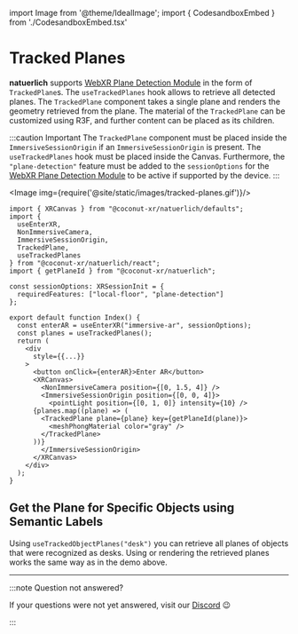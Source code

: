 import Image from '@theme/IdealImage';
import { CodesandboxEmbed } from './CodesandboxEmbed.tsx'

# Tracked Planes

**natuerlich** supports [WebXR Plane Detection Module](https://immersive-web.github.io/real-world-geometry/plane-detection.html) in the form of `TrackedPlane`s. The `useTrackedPlanes` hook allows to retrieve all detected planes. The `TrackedPlane` component takes a single plane and renders the geometry retrieved from the plane. The material of the `TrackedPlane` can be customized using R3F, and further content can be placed as its children.

:::caution Important
The `TrackedPlane` component must be placed inside the `ImmersiveSessionOrigin` if an `ImmersiveSessionOrigin` is present. The `useTrackedPlanes` hook must be placed inside the Canvas. Furthermore, the `"plane-detection"` feature must be added to the `sessionOptions` for the [WebXR Plane Detection Module](https://immersive-web.github.io/real-world-geometry/plane-detection.html) to be active if supported by the device.
:::

<CodesandboxEmbed path="natuerlich-tracked-planes-lx3l5x"/>

<Image img={require('@site/static/images/tracked-planes.gif')}/>

```tsx
import { XRCanvas } from "@coconut-xr/natuerlich/defaults";
import {
  useEnterXR,
  NonImmersiveCamera,
  ImmersiveSessionOrigin,
  TrackedPlane,
  useTrackedPlanes
} from "@coconut-xr/natuerlich/react";
import { getPlaneId } from "@coconut-xr/natuerlich";

const sessionOptions: XRSessionInit = {
  requiredFeatures: ["local-floor", "plane-detection"]
};

export default function Index() {
  const enterAR = useEnterXR("immersive-ar", sessionOptions);
  const planes = useTrackedPlanes();
  return (
    <div
      style={{...}}
    >
      <button onClick={enterAR}>Enter AR</button>
      <XRCanvas>
        <NonImmersiveCamera position={[0, 1.5, 4]} />
        <ImmersiveSessionOrigin position={[0, 0, 4]}>
          <pointLight position={[0, 1, 0]} intensity={10} />
      {planes.map((plane) => (
        <TrackedPlane plane={plane} key={getPlaneId(plane)}>
          <meshPhongMaterial color="gray" />
        </TrackedPlane>
      ))}
        </ImmersiveSessionOrigin>
      </XRCanvas>
    </div>
  );
}

```

## Get the Plane for Specific Objects using Semantic Labels

Using `useTrackedObjectPlanes("desk")` you can retrieve all planes of objects that were recognized as desks. Using or rendering the retrieved planes works the same way as in the demo above. 

---

:::note Question not answered?

If your questions were not yet answered, visit our [Discord](https://discord.gg/NCYM8ujndE) 😉

:::
